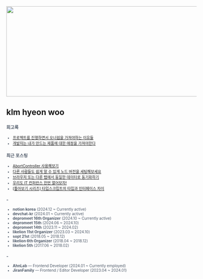 
<div align="center">
  
<img src="https://render.gitanimals.org/lines/klmhyeonwoo?pet-id=590059497944971134" width="1000" height="240"/>

</div>

## klm hyeon woo

<span style="color:#4E5968; font-size:10px;">

### 회고록
- [프로젝트를 진행하면서 오너쉽을 가져야하는 이유들](https://klmhyeonwooo.tistory.com/149)<br>
- [개발자는 내가 만드는 제품에 대한 애정을 가져야한다](https://klmhyeonwooo.tistory.com/122)<br>

### 최근 포스팅
- [AbortController 사용해보기](https://klmhyeonwooo.tistory.com/162)<br>
- [다른 사람들도 쉽게 알 수 있게 노드 버전을 세팅해보세요](https://klmhyeonwooo.tistory.com/161)<br>
- [브라우저 또는 다른 탭에서 동일한 데이터로 동기화하기](https://klmhyeonwooo.tistory.com/159)<br>
- [우리도 IT 컨퍼런스 한번 열어보자!](https://klmhyeonwooo.tistory.com/158)<br>
- [[톺아보기 시리즈] 타입스크립트의 타입과 인터페이스 차이](https://klmhyeonwooo.tistory.com/157)<br>

### -
- **notion korea** (2024.12 ~ Currently active)
- **devchat-kr** (2024.01 ~ Currently active)
- **depromeet 16th Organizer** (2024.10 ~ Currently active)
- **depromeet 15th** (2024.06 ~ 2024.10)
- **depromeet 14th** (2023.11 ~ 2024.02)
- **likelion 11st Organizer** (2023.03 ~ 2024.10)
- **sopt 21st** (2018.05 ~ 2018.12)
- **likelion 6th Organizer** (2018.04 ~ 2018.12)
- **likelion 5th** (2017.06 ~ 2018.02)

### -
- **AhnLab** — Frontend Developer (2024.01 ~ Currently employed)
- **JiranFamily** — Frontend / Editor Developer (2023.04 ~ 2024.01)
